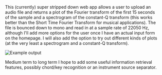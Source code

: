 This (currently) super stripped down web app allows a user to upload an audio file and returns a plot of the Fourier transform of the first 15 seconds of the sample and a spectrogram of the constant-Q transform (this works better than the Short Time Fourier Transform for musical applications). The file is bounced down to mono and read in at a sample rate of 22050 Hz, although I'll add more options for the user once I have an actual input form on the homepage. I will also add the option to try out different kinds of plots (at the very least a spectrogram and a constant-Q transform). 

![Example output](https://github.com/tanooj-s/fourier/master/static/img/plot_1544390450.png)

Medium term to long term I hope to add some useful information retrieval features, possibly chord/key recognition or an instrument source separator. 

